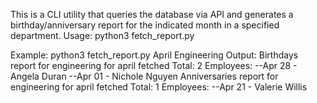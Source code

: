 This is a CLI utility that queries the database via API and generates a birthday/anniversary report for the indicated month in a specified department. 
Usage: python3 fetch_report.py <month> <department>

Example:
python3 fetch_report.py April  Engineering
Output:
Birthdays report for engineering for april fetched
Total: 2
Employees:
 --Apr 28 - Angela Duran
 --Apr 01 - Nichole Nguyen
Anniversaries report for engineering for april fetched
Total: 1
Employees:
 --Apr 21 - Valerie Willis
